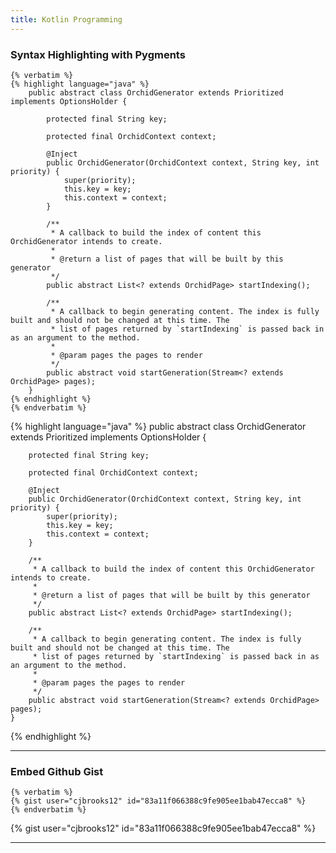 ```yaml
---
title: Kotlin Programming
---
```


### Syntax Highlighting with Pygments 

```pebble
{% verbatim %}
{% highlight language="java" %}
    public abstract class OrchidGenerator extends Prioritized implements OptionsHolder {
        
        protected final String key;
    
        protected final OrchidContext context;
    
        @Inject
        public OrchidGenerator(OrchidContext context, String key, int priority) {
            super(priority);
            this.key = key;
            this.context = context;
        }
    
        /**
         * A callback to build the index of content this OrchidGenerator intends to create.
         *
         * @return a list of pages that will be built by this generator
         */
        public abstract List<? extends OrchidPage> startIndexing();
    
        /**
         * A callback to begin generating content. The index is fully built and should not be changed at this time. The
         * list of pages returned by `startIndexing` is passed back in as an argument to the method.
         *
         * @param pages the pages to render
         */
        public abstract void startGeneration(Stream<? extends OrchidPage> pages);
    }
{% endhighlight %}
{% endverbatim %}
```

{% highlight language="java" %}
    public abstract class OrchidGenerator extends Prioritized implements OptionsHolder {
        
        protected final String key;
    
        protected final OrchidContext context;
    
        @Inject
        public OrchidGenerator(OrchidContext context, String key, int priority) {
            super(priority);
            this.key = key;
            this.context = context;
        }
    
        /**
         * A callback to build the index of content this OrchidGenerator intends to create.
         *
         * @return a list of pages that will be built by this generator
         */
        public abstract List<? extends OrchidPage> startIndexing();
    
        /**
         * A callback to begin generating content. The index is fully built and should not be changed at this time. The
         * list of pages returned by `startIndexing` is passed back in as an argument to the method.
         *
         * @param pages the pages to render
         */
        public abstract void startGeneration(Stream<? extends OrchidPage> pages);
    }
{% endhighlight %}


***

### Embed Github Gist

```pebble
{% verbatim %}
{% gist user="cjbrooks12" id="83a11f066388c9fe905ee1bab47ecca8" %}
{% endverbatim %}
```

{% gist user="cjbrooks12" id="83a11f066388c9fe905ee1bab47ecca8" %}

***
